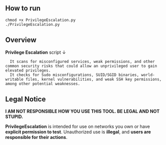 ## How to run

    chmod +x PrivilegeEscalation.py
    ./PrivilegeEscalation.py

## Overview

**Privilege Escalation** script ↓

      It scans for misconfigured services, weak permissions, and other common security risks that could allow an unprivileged user to gain elevated privileges.
      It checks for Sudo misconfigurations, SUID/SGID binaries, world-writable files, kernel vulnerabilities, and weak SSH key permissions, among other potential weaknesses.

## Legal Notice

**I AM NOT RESPONSIBLE HOW YOU USE THIS TOOL. BE LEGAL AND NOT STUPID.**

**PrivilegeEscalation** is intended for use on networks you own or have **explicit permission to test**. Unauthorized use is **illegal**, and **users are responsible for their actions**.
